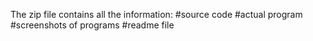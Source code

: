 The zip file contains all the information:
#source code
#actual program
#screenshots of programs
#readme file
